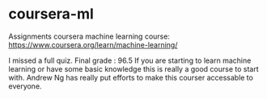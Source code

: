 # coursera-ml
Assignments coursera machine learning course: https://www.coursera.org/learn/machine-learning/

I missed a full quiz.
Final grade : 96.5
If you are starting to learn machine learning or have some basic knowledge this is really a good course to start with. Andrew Ng has really put efforts to make this courser accessable to everyone.
